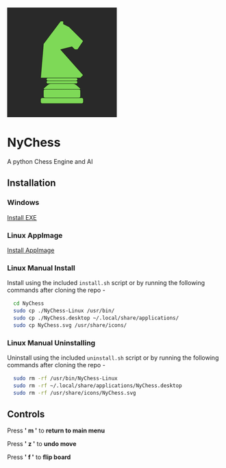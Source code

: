 
![Logo](https://raw.githubusercontent.com/nnisarggada/NyChess/main/Logo.png)


# NyChess

A python Chess Engine and AI

## Installation

### Windows

[Install EXE](https://github.com/nnisarggada/NyChess/releases/tag/Windows)

### Linux AppImage

[Install AppImage](https://github.com/nnisarggada/NyChess/releases/tag/Linux)

### Linux Manual Install

Install using the included `install.sh` script or by running the following commands after cloning the repo -

```bash
  cd NyChess
  sudo cp ./NyChess-Linux /usr/bin/
  sudo cp ./NyChess.desktop ~/.local/share/applications/
  sudo cp NyChess.svg /usr/share/icons/
```

### Linux Manual Uninstalling

Uninstall using the included `uninstall.sh` script or by running the following commands after cloning the repo -

```bash
  sudo rm -rf /usr/bin/NyChess-Linux
  sudo rm -rf ~/.local/share/applications/NyChess.desktop
  sudo rm -rf /usr/share/icons/NyChess.svg
```

## Controls

Press **' m '** to **return to main menu**

Press **' z '** to **undo move**

Press **' f '** to **flip board**

